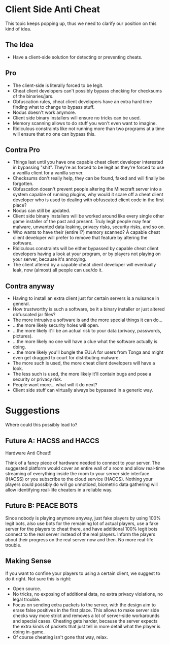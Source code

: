# Client Side Anti Cheat
This topic keeps popping up, thus we need to clarify our position on this kind of idea.

## The Idea

* Have a client-side solution for detecting or preventing cheats.

## Pro

* The client-side is literally forced to be legit.
* Cheat client developers can't possibly bypass checking for checksums of the binaries/jars.
* Obfuscation rules, cheat client developers have an extra hard time finding what to change to bypass stuff.
* Nodus doesn't work anymore.
* Client side binary installers will ensure no tricks can be used.
* Memory scanning allows to do stuff you won't even want to imagine.
* Ridiculous constraints like not running more than two programs at a time will ensure that no one can bypass this.

## Contra Pro

* Things last until you have one capable cheat client developer interested in bypassing "shit". They're as forced to be legit as they're forced to use a vanilla client for a vanilla server.
* Checksums don't really help, they can be found, faked and will finally be forgotten.
* Obfuscation doesn't prevent people altering the Minecraft server into a system capable of running plugins, why would it scare off a cheat client developer who is used to dealing with obfuscated client code in the first place?
* Nodus can still be updated.
* Client side binary installers will be worked around like every single other game installer of the past and present. Truly legit people may fear malware, unwanted data leaking, privacy risks, security risks, and so on.
* Who wants to have their (entire !?) memory scanned? A capable cheat client developer will prefer to remove that feature by altering the software.
* Ridiculous constraints will be either bypassed by capable cheat client developers having a look at your program, or by players not playing on your server, because it's annoying.
* The client altered by a capable cheat client developer will eventually leak, now (almost) all people can use/do it.

## Contra anyway

* Having to install an extra client just for certain servers is a nuisance in general.
* How trustworthy is such a software, be it a binary installer or just altered obfuscated jar files?
* The more intrusive a software is and the more special things it can do...
 * ...the more likely security holes will open.
 * ...the more likely it'll be an actual risk to your data (privacy, passwords, pictures).
 * ...the more likely no one will have a clue what the software actually is doing.
 * ...the more likely you'll bungle the EULA for users from Tonga and might even get dragged to court for distributing malware.
* The more such is used, the more cheat client developers will have a look.
* The less such is used, the more likely it'll contain bugs and pose a security or privacy risk.
* People want more... what will it do next?
* Client side stuff can virtually always be bypassed in a generic way.

# Suggestions

Where could this possibly lead to?

## Future A: HACSS and HACCS

Hardware Anti Cheat!!

Think of a fancy piece of hardware needed to connect to your server. The suggested platform would cover an entire wall of a room and allow real-time streaming of everything inside the room to your server side interface (HACSS) or you subscribe to the cloud service (HACCS). Nothing your players could possibly do will go unnoticed, biometric data gathering will allow identifying real-life cheaters in a reliable way.

## Future B: PEACE BOTS

Since nobody is playing anymore anyway, just fake players by using 100% legit bots, also use bots for the remaining lot of actual players, use a fake server for the players to cheat there, and have additional 100% legit bots connect to the real server instead of the real players. Inform the players about their progress on the real server now and then. No more real-life trouble.

## Making Sense

If you want to confine your players to using a certain client, we suggest to do it right. Not sure this is right:
* Open source.
* No tricks, no exposing of additional data, no extra privacy violations, no legal trouble.
* Focus on sending extra packets to the server, with the design aim to erase false positives in the first place. This allows to make server side checks way more strict and removes a lot of server-side workarounds and special cases. Cheating gets harder, because the server expects the extra kinds of packets that just tell in more detail what the player is doing in-game.
* Of course cheating isn't gone that way, relax.
